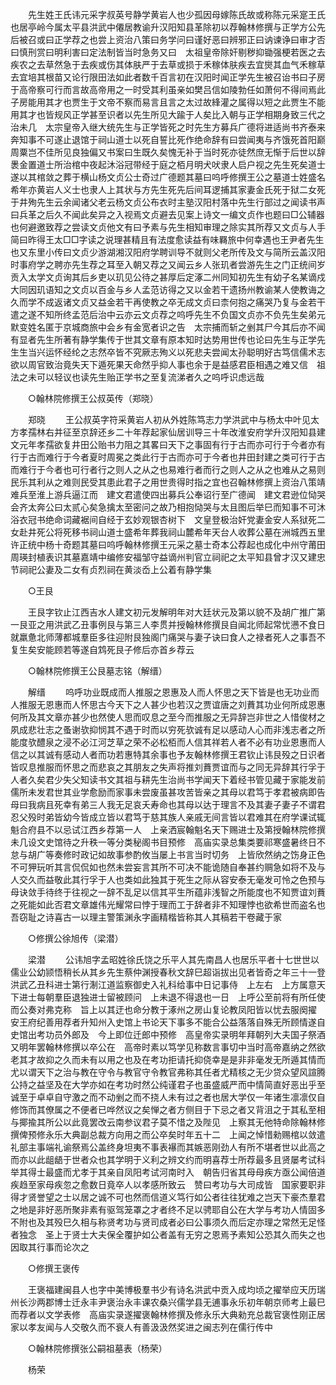<!-- { "loadSidebar": true } -->
　　先生姓王氏讳元采字叔英号静学黄岩人也少孤因母嫁陈氏故或称陈元采寔王氏也居亭岭今属太平县洪武中僊居教谕升汉阳知县革除初以荐翰林修撰与正学方公先后被召或曰正学荐之也尝上资治八策曰务学问曰谨好恶曰辨邪正曰讷谏诤曰审才否曰慎刑赏曰明利害曰定法制皆当时急务又曰　太祖皇帝除奸剔秽抑锄强梗若医之去疾农之去草然急于去疾或伤其体肤严于去草或损于禾稼体肤疾去宜爕其血气禾稼草去宜培其根苗又论行限田法如此者数千百言初在汉阳时闻正学先生被召诒书曰子房于高帝察可行而言故高帝用之一时受其利虽亲如樊吕信如陵勃任如萧何不得间焉此子房能用其才也贾生于文帝不察而易言且言之太过故綘灌之属得以短之此贾生不能用其才也皆规风正学甚至识者以先生所见大踰于人矣比入朝与正学相期身致三代之治未几　太宗皇帝入继大统先生与正学皆死之时先生方募兵广德将进适尚书齐泰来奔知事不可遂止退馆于祠山道士以死自誓比死作绝命辞有曰尝闻夷与齐饿死首阳巅周粟岂不佳所见良独偏又书案曰生既久矣愧无补于当时死亦徒然庶无惭于后世以辞褁金置道士所治棺中夜起沐浴冠带经于庭之栢月明犬吠隶人启户视之先生死矣道士遂以其棺敛之葬于横山杨文贞公士奇过广德题其墓曰呜呼修撰王公之墓道士姓盛名希年亦黄岩人义士也隶人上其状与方先生死先后间耳逻捕其家妻金氏死于狱二女死于井殉先生云余闻诸父老云杨文贞公布衣时主塾汉阳村落中先生行部过之闻读书声曰兵革之后久不闻此矣异之入视焉文贞避去见案上诗文一编文贞作也题曰□公辅器也何避邀致荐之尝读文贞他文有曰予素与先生相知审理之除实其所荐又文贞与人手简曰昨得王太□□字读之说理甚精且有法度愈读益有味羇旅中何幸遇也王尹者先生也又东里小传曰文贞少游湖湘汉阳府学聘训导不就则父老所传及文与简所云盖汉阳时事府学之聘亦先生荐之耳至入朝又荐之又闻云乡人张玑者尝游先生之门正统间岁贡入太学文贞询其后乡吏以玑见公待之甚厚后定涿二州同知初先生有幼子名某谪戍大同因玑语知之文贞以百金与乡人孟范访得之又以金若干遗扬州教谕某人使教诲之久而学不成返诸文贞又益金若干再使教之卒无成文贞曰柰何抱之痛哭乃复与金若干遣之遂不知所终孟范后治中云亦云文贞荐之呜呼先生不负国文贞亦不负先生矣弟元默变姓名匿于京城商旅中会乡有金宽者识之告　太宗捕而斩之剉其尸今其后亦不闻有显者先生所著有静学集传于世其文章有原本知时达势用世传也论曰先生与正学先生生当兴运怀经纶之志然卒皆不究厥志殉义以死悲夫尝闻太孙聪明好古笃信儒术志欲以周官致治竟失天下遁死果天命然乎抑人事也余于是益感君臣相遇之难又信　祖法之未可以轻议也读先生贻正学书之至复流涕者久之呜呼识虑远哉 

　　○翰林院修撰王公叔英传（郑晓） 

　　郑晓 
　　王公叔英字符采黄岩人初从外姓陈笃志力学洪武中与杨太中叶见太方孝孺林右并征至京辞还乡二十年荐起家仙居训导三十年改淮安府学升汉阳知县建文元年孝孺欲复井田公贻书力阻之其畧曰天下之事固有行于古而亦可行于今者亦有行于古而难行于今者夏时周冕之类此行于古而亦可于今者也井田封建之类可行于古而难行于今者也可行者行之则人之从之也易难行者而行之则人之从之也难从之易则民乐其利从之难则民受其患此君子之用世贵得时指之宜也召翰林修撰上资治八策靖难兵至淮上游兵逼江而　建文君遣使四出募兵公奉诏行至广德闻　建文君逊位恸哭会齐太奔公曰太贰心矣急擒太至密问之故乃相抱恸哭与太且图后举巳而知事不可沐浴衣冠书绝命词藏裾间自经于玄妙观银杏树下　文皇登极治奸党妻金安人系狱死二女赴井死公将死移书祠山道士盛希年葬我祠山麓希年天台人收葬公墓在洲城西五里许正统中杨十奇题其墓曰呜呼翰林修撰王元采之墓士奇本公荐起也成化中州守莆田周瑛封植表识其墓嘉靖中编修安福邹守益谪州判官立祠祀之太平知县曾才汉又建忠节祠祀公妻及二女有贞烈祠在黄淡岙上公着有静学集 

　　○王艮 

　　王艮字钦止江西吉水人建文初元发解明年对大廷状元及第以貌不及胡广推广第一艮亚之用洪武乙丑事例艮与第三人李贯并授翰林修撰艮自闻北师起常忧懑不食日就羸惫北师薄都城羣臣多往迎附艮独阁门痛哭与妻子诀曰食人之禄者死人之事吾不复生矣安能顾若等遂自鸩死艮子修后亦首乡荐云 

　　○翰林院修撰王公艮墓志铭（解缙） 

　　解缙 
　　呜呼功业既成而人推服之恩惠及人而人怀思之天下皆是也无功业而人推服无恩惠而人怀思古今天下之人甚少也若汉之贾谊唐之刘蕡其功业何所成恩惠何所及其文章亦甚少也然使人思而叹息之至今而推服之无异辞岂非世之人惜俊材之夙成悲壮志之蚤谢欤抑悯其不遇于时而以穷死欤诚有足以感动人心而非浅志者之所能度欤醴泉之浸不必江河芝草之荣不必松栢而人信其祥若人者不必有功业恩惠而人信之以其诚有感动人者而功若惠特其余事也予友翰林修撰王君钦止讳艮殁之日识者皆叹息推服而怀思之而悲哀之其朋友之失声将推刘蕡贾谊而与之同无异辞其行孚于人者久矣君少失父知读书文其祖与耕先生治尚书学闻天下着经书管见藏于家能发前儒所未发君世其业学愈励而家事未尝废虽甚攻苦皆亲之其母以君笃于孝君被病即告母曰我病且死幸有弟三人我无足哀夭寿命也其母以达于理言不及其妻子妻子不谓君忍父殁时弟皆幼今皆成立皆以君笃于慈其族人亲戚无间言皆以君难其在府学课试辄魁合府县不以忌试江西乡荐第一人　上亲洒宸翰魁名天下赐进士及第授翰林院修撰未几设文史馆待之升秩一等分类秘阁书目预修　高庙实录总集类要祁寒盛暑终日不怠与胡广等奏修时政记如故事参酌攸当屡上书言当时切务　上皆欣然纳之饬身正色不可狎玩听其言侃侃如也然未尝妄言其所不可决不能诡随自奉甚约赒急如将不及与人交久而益敬此其行孚于人也类如此独其于死生之际从容安泰无毫发可怜之色预与母诀敛手待终于往视之一辞不乱足以信其平生所蕴非浅智之所能度也不知贾谊刘蕡之死能如此否君文章雄伟光耀常曰悖于理而工于辞者非不知理悖也欲希世而盗名也吾窃耻之诗喜古一以理主警策渊永字画精楷皆称其人其稿若干卷藏于家 

　　○修撰公徐旭传（梁潜） 

　　梁潜 
　　公讳旭字孟昭姓徐氏饶之乐平人其先南昌人也居乐平者十七世世以儒业公幼颕悟稍长从其乡先生蔡仲渊授春秋文辞巳超诣拔出见者皆奇之年三十一登洪武乙丑科进士第行淛江道监察御史入礼科给事中日记事侍　上左右　上方属意天下进士每朝羣臣退独进士留被顾问　上未退不得退也一日　上呼公至前将有所任使而公奏对弗克称　旨上以其迂也命分教于涿州之房山复论教凤阳皆以忧去服阕擢　安王府纪善用荐者升知州入史馆上书论天下事多不能合公益落落自殊无所顾情遂自史馆出考功员外郎及　今上即位迁郎中预修　高皇帝实录明年拜朝列大夫国子祭酒又明年罢翰林修撰以卒公在　高帝时素以笃学见称数言事切中当时高帝嘉纳之然欲老其才故抑之久而未有以用之也及在考功拒请托抑侥幸是是非非毫发无所遁其情而尤以谓天下之治与教在守令与教官守令教官弗称其任者尤精核之无少贷众望风諠腾公持之益坚及在大学亦如在考功时然公纯谨君子也虽盛威严而中情简直好恶出乎至诚至于卓卓自守激之而不动剉之而不挠人未有过之者也居大学仅一年诸生凛凛仅自修饰而其僚属之不便者已哗然议之矣惮之者方侧目于下忌之者又背沮之于其私至相与揶揄其所公以此竟罢改云南参议君子莫不惜之及陛见　上察其无他特命除翰林修撰俾预修永乐大典副总裁方向用之而公卒矣时年五十二　上闻之悼惜勑赐棺以敛遣礼部主事端礼谕祭焉公盖终身坦夷不事表襮而其嫉恶刚劲人有所不堪者世以此高之而亦以此龃龉于世者众也其学明于义利之辨文约而明喜荐士所荐最多且贤屡考试科举其得士最盛而尤孝于其亲自凤阳考试河南时入　朝告归省其母母疾方亟公闻倍道疾趋至家母疾忽之愈数日竟卒人以孝感所致云　赞曰考功与大司成皆　国家要职非得才贤誉望之士以居之诚不可也然而信道义笃行如公者往往犹难之岂天下豪杰羣君之地是非好恶所聚非素有驱驾笼罩之才者终不足以骋耶自公在大学与考功人情固多不附也及其殁巳久相与称贤考功与贤司成者必曰公事须久而后定亦理之常然无足怪者独念　圣上于贤士大夫保全覆护如公者盖有无穷之恩焉予素知公恐其久而失之也因取其行事而论次之 

　　○修撰王褒传 

　　王褒福建闽县人也字中美博极羣书少有诗名洪武中贡入成均顷之擢举应天历瑞州长沙两郡博士迁永丰尹褒治永丰课农桑兴儒学县无逋事永乐初年朝京师考上最巳而荐者以文学表修　高庙实录遂擢褒翰林修撰及修永乐大典勑充总裁官褒性刚正居家以孝友闻与人交敬久而不衰人有善汲汲然奖进之闽志列在儒行传中 

　　○翰林院修撰张公嗣祖墓表（杨荣） 

　　杨荣 
